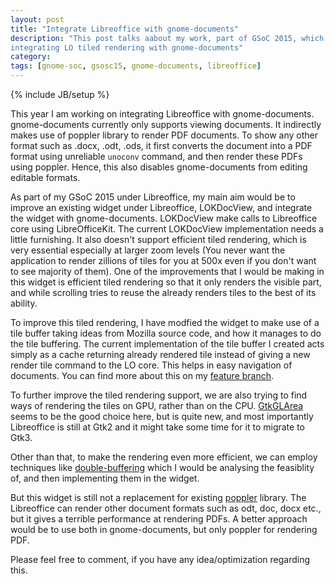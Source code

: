 ```yaml
---
layout: post
title: "Integrate Libreoffice with gnome-documents"
description: "This post talks aabout my work, part of GSoC 2015, which aims at
integrating LO tiled rendering with gnome-documents"
category: 
tags: [gnome-soc, gsosc15, gnome-documents, libreoffice]
---
```

{% include JB/setup %}

This year I am working on integrating Libreoffice with
gnome-documents. gnome-documents currently only supports viewing documents. It
indirectly makes use of poppler library to render PDF documents. To show any
other format such as .docx, .odt, .ods, it first converts the document into a
PDF format using unreliable `unoconv` command, and then render these PDFs using
poppler. Hence, this also disables gnome-documents from editing editable formats.

As part of my GSoC 2015 under Libreoffice, my main aim would be to improve an
existing widget under Libreoffice, LOKDocView, and integrate the widget with
gnome-documents. LOKDocView make calls to Libreoffice core using
LibreOfficeKit. The current LOKDocView implementation needs a little furnishing.
It also doesn't
support efficient tiled rendering, which is very essential especially at
larger zoom levels (You never want the application to render zillions of tiles
for you at 500x even if you don't want to see majority of them). One of the improvements that I would be making in this widget is efficient
tiled rendering so that it only renders the visible part, and while scrolling
tries to reuse the already renders tiles to the best of its ability.

To improve this tiled rendering, I have modfied the widget to make use of a tile
buffer taking ideas from Mozilla source code, and how it manages to do the tile
buffering. The current implementation of the tile buffer I created acts simply
as a cache returning already rendered tile instead of giving a new render tile
command to the LO core. This helps in easy navigation of documents. You can find
more about this on my [feature
branch](https://github.com/pranavk/core/commits/feature/gsoc-tiled-rendering).

To further improve the tiled rendering support, we are also trying to find ways
of rendering the tiles on GPU, rather than on the
CPU. [GtkGLArea](https://developer.gnome.org/gtk3/stable/GtkGLArea.html) seems
to be the good choice here, but is quite new, and most importantly Libreoffice
is still at Gtk2 and it might take some time for it to migrate to Gtk3.

Other than that, to make the rendering even more efficient, we can employ
techniques like
[double-buffering](https://en.wikipedia.org/wiki/Multiple_buffering) which I
would be analysing the feasiblity of, and then implementing them in the widget.

But this widget is still not a replacement for existing
[poppler](http://poppler.freedesktop.org/) library. The Libreoffice can render
other document formats such as odt, doc, docx etc., but it gives a terrible performance at rendering
PDFs. A better approach would be to use both in gnome-documents, but only
poppler for rendering PDF.

Please feel free to comment, if you have any idea/optimization regarding this.
